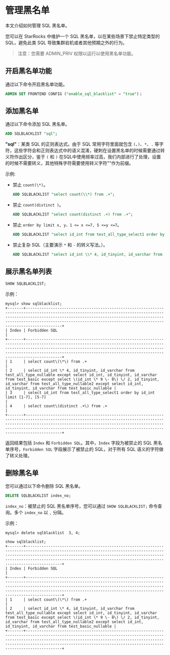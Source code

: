 # 管理黑名单

本文介绍如何管理 SQL 黑名单。

您可以在 StarRocks 中维护一个 SQL 黑名单，以在某些场景下禁止特定类型的 SQL，避免此类 SQL 导致集群宕机或者其他预期之外的行为。

> 注意：您需要 ADMIN_PRIV 权限以运行以使用黑名单功能。

## 开启黑名单功能

通过以下命令开启黑名单功能。

```sql
ADMIN SET FRONTEND CONFIG ("enable_sql_blacklist" = "true")；
```

## 添加黑名单

通过以下命令添加 SQL 黑名单。

```sql
ADD SQLBLACKLIST "sql";
```

**"sql"**：某类 SQL 的正则表达式。由于 SQL 常用字符里面就包含 `(`、`)`、`*`、`.` 等字符，这些字符会和正则表达式中的语义混淆，硬刺在设置黑名单的时候需要通过转义符作出区分，鉴于 `(` 和 `)` 在SQL中使用频率过高，我们内部进行了处理，设置的时候不需要转义，其他特殊字符需要使用转义字符"\"作为前缀。

示例:

* 禁止 `count(\*)`。

    ```sql
    ADD SQLBLACKLIST "select count(\\*) from .+";
    ```

* 禁止 `count(distinct )`。

    ```sql
    ADD SQLBLACKLIST "select count(distinct .+) from .+";
    ```

* 禁止 `order by limit x, y，1 <= x <=7, 5 <=y <=7`。

    ```sql
    ADD SQLBLACKLIST "select id_int from test_all_type_select1 order by id_int limit [1-7], [5-7]"
    ```

* 禁止复杂 SQL（主要演示 `*` 和 `-` 的转义写法。）。

    ```sql
    ADD SQLBLACKLIST "select id_int \\* 4, id_tinyint, id_varchar from test_all_type_nullable except select id_int, id_tinyint, id_varchar from test_basic except select (id_int \\* 9 \\- 8) \\/ 2, id_tinyint, id_varchar from test_all_type_nullable2 except select id_int, id_tinyint, id_varchar from test_basic_nullable"
    ```

## 展示黑名单列表

```sql
SHOW SQLBLACKLIST;
```

示例：

```plain text
mysql> show sqlblacklist;
+-------+--------------------------------------------------------------------------------------------------------------------------------------------------------------------------------------------------------------------------------------------------------------------------------------------------------+
| Index | Forbidden SQL                                                                                                                                                                                                                                                                                          |
+-------+--------------------------------------------------------------------------------------------------------------------------------------------------------------------------------------------------------------------------------------------------------------------------------------------------------+
| 1     | select count\(\*\) from .+                                                                                                                                                                                                                                                                             |
| 2     | select id_int \* 4, id_tinyint, id_varchar from test_all_type_nullable except select id_int, id_tinyint, id_varchar from test_basic except select \(id_int \* 9 \- 8\) \/ 2, id_tinyint, id_varchar from test_all_type_nullable2 except select id_int, id_tinyint, id_varchar from test_basic_nullable |
| 3     | select id_int from test_all_type_select1 order by id_int limit [1-7], [5-7]                                                                                                                                                                                                                            |
| 4     | select count\(distinct .+\) from .+                                                                                                                                                                                                                                                                    |
+-------+--------------------------------------------------------------------------------------------------------------------------------------------------------------------------------------------------------------------------------------------------------------------------------------------------------+

```

返回结果包括 `Index` 和 `Forbidden SQL`。其中，`Index` 字段为被禁止的 SQL 黑名单序号，`Forbidden SQL` 字段展示了被禁止的 SQL，对于所有 SQL 语义的字符做了转义处理。

## 删除黑名单

您可以通过以下命令删除 SQL 黑名单。

```sql
DELETE SQLBLACKLIST index_no;
```

`index_no`：被禁止的 SQL 黑名单序号，您可以通过 `SHOW SQLBLACKLIST;` 命令查询。多个 `index_no` 以 `,` 分隔。

示例：

```plain text
mysql> delete sqlblacklist  3, 4;

show sqlblacklist;
+-------+--------------------------------------------------------------------------------------------------------------------------------------------------------------------------------------------------------------------------------------------------------------------------------------------------------+
| Index | Forbidden SQL                                                                                                                                                                                                                                                                                          |
+-------+--------------------------------------------------------------------------------------------------------------------------------------------------------------------------------------------------------------------------------------------------------------------------------------------------------+
| 1     | select count\(\*\) from .+                                                                                                                                                                                                                                                                             |
| 2     | select id_int \* 4, id_tinyint, id_varchar from test_all_type_nullable except select id_int, id_tinyint, id_varchar from test_basic except select \(id_int \* 9 \- 8\) \/ 2, id_tinyint, id_varchar from test_all_type_nullable2 except select id_int, id_tinyint, id_varchar from test_basic_nullable |
+-------+--------------------------------------------------------------------------------------------------------------------------------------------------------------------------------------------------------------------------------------------------------------------------------------------------------+

```
